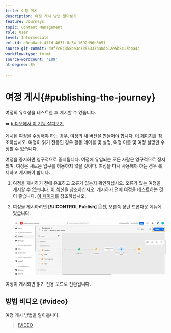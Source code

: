 ```yaml
---
title: 여정 게시
description: 여정 게시 방법 알아보기
feature: Journeys
topic: Content Management
role: User
level: Intermediate
exl-id: e0ca8aef-4f1d-4631-8c34-1692d96e8b51
source-git-commit: d9f7c64358be3c3355337ba0db12e5b8c17bba4c
workflow-type: tm+mt
source-wordcount: '189'
ht-degree: 8%

---
```


# 여정 게시{#publishing-the-journey}

여정의 유효성을 테스트한 후 게시할 수 있습니다.

➡️ [비디오에서 이 기능 살펴보기](#video)

게시된 여정을 수정해야 하는 경우, 여정의 새 버전을 만들어야 합니다. [이 페이지](../building-journeys/journey-versions.md)를 참조하십시오. 여정이 읽기 전용인 경우 활동 레이블 및 설명, 여정 이름 및 여정 설명만 수정할 수 있습니다.

여정을 중지하면 영구적으로 중지됩니다. 여정에 유입되는 모든 사람은 영구적으로 정지되며, 여정은 새로운 입구를 허용하지 않을 것이다. 여정을 다시 사용해야 하는 경우 복제하고 게시해야 합니다.

1. 여정을 게시하기 전에 유효하고 오류가 없는지 확인하십시오. 오류가 있는 여정을 게시할 수 없습니다. [이 섹션](../building-journeys/troubleshooting.md#checking-for-errors-before-testing)을 참조하십시오. 게시하기 전에 여정을 테스트하는 것이 좋습니다. [이 페이지](../building-journeys/testing-the-journey.md)를 참조하십시오.
1. 여정을 게시하려면 **[!UICONTROL Publish]** 옵션, 오른쪽 상단 드롭다운 메뉴에 있습니다.

   ![](assets/journeyuc1_18.png)

여정이 게시되면 읽기 전용 모드로 전환됩니다.

## 방법 비디오 {#video}

여정 게시 방법을 알아봅니다.

>[!VIDEO](https://video.tv.adobe.com/v/334238?quality=12)